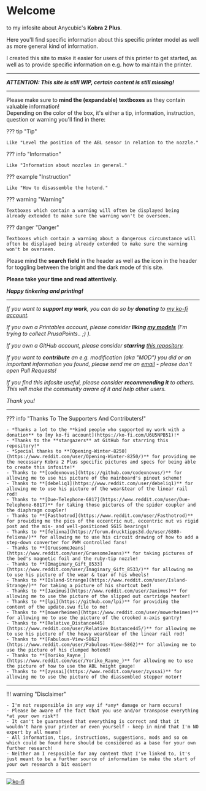 <link rel=”manifest” href=”docs/manifest.webmanifest”>

# Welcome  
to my infosite about Anycubic's **Kobra 2 Plus**.   
  
Here you'll find specific information about this specific printer model as well as more general kind of information.  

I created this site to make it easier for users of this printer to get started, as well as to provide specific information on e.g. how to maintain the printer.    

---

***ATTENTION: This site is still WIP, certain content is still missing!***   

---
  
Please make sure to **mind the (expandable) textboxes** as they contain valuable information!  
Depending on the color of the box, it's either a tip, information, instruction, question or warning you'll find in there:    

??? tip "Tip"  

    Like "Level the position of the ABL sensor in relation to the nozzle."

??? info "Information" 

    Like "Information about nozzles in general." 

??? example "Instruction"

    Like "How to disassemble the hotend."

??? warning "Warning"

    Textboxes which contain a warning will often be displayed being already extended to make sure the warning won't be overseen.
    
??? danger "Danger"

    Textboxes which contain a warning about a dangerous circumstance will often be displayed being already extended to make sure the warning won't be overseen.

Please mind the **search field** in the header as well as the icon in the header for toggling between the bright and the dark mode of this site.

**Please take your time and read attentively.**    
  
***Happy tinkering and printing!***  

---
  
*If you want to ***support my work***, you can do so by ***donating*** to [my ko-fi account](https://ko-fi.com/U6U5NPB51).*  

*If you own a Printables account, please consider **liking [my models](https://www.printables.com/@Meowsketeer)** (I'm trying to collect PrusaPoints.. ;) ).*  

*If you own a GitHub account, please consider ***starring*** [this repository](https://github.com/1coderookie/Kobra2ProInsights).*  

*If you want to ***contribute*** an e.g. modification (aka "MOD") you did or an important information you found, please send me an [email](mailto:3dneo@quantentunnel.de) - please don't open Pull Requests!*  

*If you find this infosite useful, please consider ***recommending it*** to others. This will make the community aware of it and help other users.*  

*Thank you!*
  
---
 
  
??? info "Thanks To The Supporters And Contributers!"

    - *Thanks a lot to the **kind people who supported my work with a donation** to [my ko-fi account](https://ko-fi.com/U6U5NPB51)!*
    - *Thanks to the **stargazers** at GitHub for starring this repository!* 
    - *Special thanks to **[Opening-Winter-8250](https://www.reddit.com/user/Opening-Winter-8250/)** for providing me the necessary Kobra 2 Plus specific pictures and specs for being able to create this infosite!*   
    - Thanks to **[codexnovus](https://github.com/codexnovus/)** for allowing me to use his picture of the mainboard's pinout scheme!  
    - Thanks to **[debeliq1](https://www.reddit.com/user/debeliq1)** for allowing me to use his picture of the wear&tear of the linear rail rod!
    - Thanks to **[Due-Telephone-6817](https://www.reddit.com/user/Due-Telephone-6817)** for taking those pictures of the spider coupler and the diaphragm coupler!  
    - Thanks to **[Fasthotrod](https://www.reddit.com/user/Fasthotrod)** for providing me the pics of the eccentric nut, eccentric nut vs rigid post and the mis- and well-positioned SG15 bearings!  
    - Thanks to **[felixna](https://forum.drucktipps3d.de/user/6880-felixna/)** for allowing me to use his circuit drawing of how to add a step-down converter for PWM controlled fans!  
    - Thanks to **[GruesomeJeans](https://www.reddit.com/user/GruesomeJeans)** for taking pictures of the bed's magnetic foil and the ruby-tip nozzle!  
    - Thanks to **[Imaginary_Gift_8533](https://www.reddit.com/user/Imaginary_Gift_8533/)** for allowing me to use his picture of the wear & tear of his wheels!  
    - Thanks to **[Island-Strange](https://www.reddit.com/user/Island-Strange/)** for taking a picture of his shortcut bed!  
    - Thanks to **[Jaximus](https://www.reddit.com/user/Jaximus)** for allowing me to use the picture of the slipped out cartridge heater!  
    - Thanks to **[lpi](https://github.com/lpi)** for providing the content of the update.swu file to me!
    - Thanks to **[mowerheimen](https://www.reddit.com/user/mowerheimen)** for allowing me to use the picture of the crooked x-axis gantry!
    - Thanks to **[Relative_Distance445](https://www.reddit.com/user/Relative_Distance445/)** for allowing me to use his picture of the heavy wear&tear of the linear rail rod!
    - Thanks to **[Fabulous-View-5862](https://www.reddit.com/user/Fabulous-View-5862)** for allowing me to use the picture of his clumped hotend!    
    - Thanks to **[Yoriko_Rayne_](https://www.reddit.com/user/Yoriko_Rayne_)** for allowing me to use the picture of how to use the ABL height gauge!  
    - Thanks to **[zyssai](https://www.reddit.com/user/zyssai)** for allowing me to use the picture of the diassembled stepper motor!
    
---
    
!!! warning "Disclaimer"

    - I'm not responsible in any way if *any* damage or harm occurs! 
    - Please be aware of the fact that you use and/or transpose everything *at your own risk*! 
    - It can't be guaranteed that everything is correct and that it wouldn't harm your printer or even yourself - keep in mind that I'm NO expert by all means!  
    - All information, tips, instructions, suggestions, mods and so on which could be found here should be considered as a base for your own further research! 
    - Neither am I resposible for any content that I've linked to, it's just meant to be a further source of information to make the start of your own research a bit easier! 

---

[![ko-fi](https://ko-fi.com/img/githubbutton_sm.svg)](https://ko-fi.com/U6U5NPB51)  

